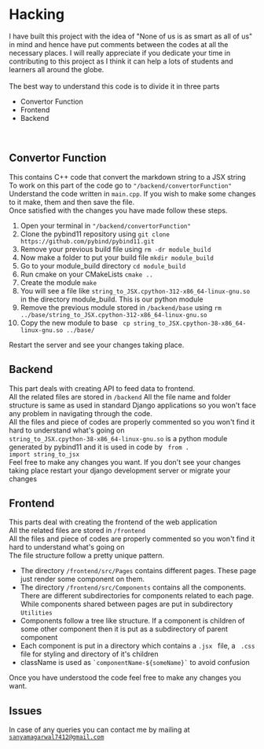 # Hacking

I have built this project with the idea of "None of us is as smart as all of us"
in mind and hence have put comments between the codes at all the necessary
places. I will really appreciate if you dedicate your time in contributing to
this project as I think it can help a lots of students and learners all around
the globe. <br><br> The best way to understand this code is to divide it in
three parts <br>

<ul>
    <li> Convertor Function </li>
    <li> Frontend </li>
    <li> Backend </li>
</ul> <br>

## Convertor Function

This contains C++ code that convert the markdown string to a JSX string <br>
To work on this part of the code go to <code>"/backend/convertorFunction"</code>
<br> Understand the code written in <code>main.cpp</code>. If you wish to make
some changes to it make, them and then save the file.<br> Once satisfied with
the changes you have made follow these steps.

<ol>
    <li> Open your terminal in <code>"/backend/convertorFunction"</code> </li>
    <li> Clone the pybind11 repository using <code>git clone https://github.com/pybind/pybind11.git</code> </li>
    <li> Remove your previous build file using <code>rm -dr module_build</code> </li>
    <li> Now make a folder to put your build file <code>mkdir module_build</code> </li>
    <li> Go to your module_build directory <code>cd module_build </code></li>
    <li> Run cmake on your CMakeLists <code>cmake .. </code></li>
    <li> Create the module <code>make </code></li>
    <li> You will see a file like <code>string_to_JSX.cpython-312-x86_64-linux-gnu.so</code> in the directory module_build. This is our python module </li>
    <li> Remove the previous module stored in <code>/backend/base</code> using <code>rm ../base/string_to_JSX.cpython-312-x86_64-linux-gnu.so</code></li>
    <li> Copy the new module to base <code> cp string_to_JSX.cpython-38-x86_64-linux-gnu.so ../base/ </code></li>
</ol>
Restart the server and see your changes taking place.

## Backend
This part deals with creating API to feed data to frontend. <br>
All the related files are stored in <code>/backend</code>
All the file name and folder structure is same as used in standard Django applications so you won't face any problem in navigating through the code. <br>
All the files and piece of codes are properly commented so you won't find it hard to understand what's going on <br>
<code>string_to_JSX.cpython-38-x86_64-linux-gnu.so</code> is a python module generated by pybind11 and it is used in code by <code> from . import string_to_jsx </code><br>
Feel free to make any changes you want. If you don't see your changes taking place restart your django development server or migrate your changes

## Frontend
This parts deal with creating the frontend of the web application <br>
All the related files are stored in <code>/frontend</code><br>
All the files and piece of codes are properly commented so you won't find it hard to understand what's going on <br>
The file structure follow a pretty unique pattern.
<ul>
    <li> The directory <code>/frontend/src/Pages</code> contains different pages. These page just render some component on them.</li>
    <li> The directory <code>/frontend/src/Components</code> contains all the components. There are different subdirectories for components related to each page. While components shared between pages are put in subdirectory <code>Utilities</code></li>
    <li> Components follow a tree like structure. If a component is children of some other component then it is put as a subdirectory of parent component </li>
    <li> Each component is put in a directory which contains a <code>.jsx </code> file, a <code> .css </code> file for styling and directory of it's children </ls>
    <li> className is used as <code>`componentName-${someName}`</code> to avoid confusion </li>
</ul>
Once you have understood the code feel free to make any changes you want. 

## Issues
In case of any queries you can contact me by mailing at <code>sanyamagarwal7412@gmail.com</code> 
